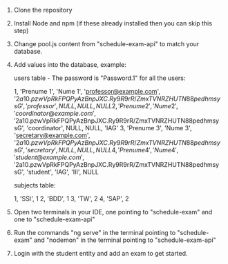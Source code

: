 1. Clone the repository
2. Install Node and npm (if these already installed then you can skip this step)
3. Change pool.js content from "schedule-exam-api" to match your database.
4. Add values into the database, example:
   
   users table - The password is "Password.1" for all the users:
   
    1, 'Prenume 1', 'Nume 1', 'professor@example.com', '$2a$10$.pzwVpRkFPQPyAzBnpJXC.Ry9R9rR/ZmxTVNRZHUTN88pedhmsysG', 'professor', NULL, NULL, NULL
    2, 'Prenume 2', 'Nume 2', 'coordinator@example.com', '$2a$10$.pzwVpRkFPQPyAzBnpJXC.Ry9R9rR/ZmxTVNRZHUTN88pedhmsysG', 'coordinator', NULL, NULL, 'IAG'
    3, 'Prenume 3', 'Nume 3', 'secretary@example.com', '$2a$10$.pzwVpRkFPQPyAzBnpJXC.Ry9R9rR/ZmxTVNRZHUTN88pedhmsysG', 'secretary', NULL, NULL, NULL
    4, 'Prenume 4', 'Nume 4', 'student@example.com', '$2a$10$.pzwVpRkFPQPyAzBnpJXC.Ry9R9rR/ZmxTVNRZHUTN88pedhmsysG', 'student', 'IAG', 'III', NULL
   
   subjects table:
   
    1, 'SSI', 1
    2, 'BDD', 1
    3, 'TW', 2
    4, 'SAP', 2

   
6. Open two terminals in your IDE, one pointing to "schedule-exam" and one to "schedule-exam-api"
7. Run the commands "ng serve" in the terminal pointing to "schedule-exam" and "nodemon" in the terminal pointing to "schedule-exam-api"
8. Login with the student entity and add an exam to get started.
   
